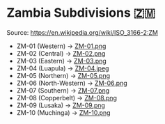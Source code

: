 # Zambia Subdivisions 🇿🇲

Source: https://en.wikipedia.org/wiki/ISO_3166-2:ZM

* ZM-01 (Western) -> [ZM-01.png](https://github.com/amckenna41/iso3166-flag-icons/blob/main/iso3166-2-icons/ZM/ZM-01.png)
* ZM-02 (Central) -> [ZM-02.png](https://github.com/amckenna41/iso3166-flag-icons/blob/main/iso3166-2-icons/ZM/ZM-02.png)
* ZM-03 (Eastern) -> [ZM-03.png](https://github.com/amckenna41/iso3166-flag-icons/blob/main/iso3166-2-icons/ZM/ZM-03.png)
* ZM-04 (Luapula) -> [ZM-04.jpeg](https://github.com/amckenna41/iso3166-flag-icons/blob/main/iso3166-2-icons/ZM/ZM-04.jpeg)
* ZM-05 (Northern) -> [ZM-05.png](https://github.com/amckenna41/iso3166-flag-icons/blob/main/iso3166-2-icons/ZM/ZM-05.png)
* ZM-06 (North-Western) -> [ZM-06.png](https://github.com/amckenna41/iso3166-flag-icons/blob/main/iso3166-2-icons/ZM/ZM-06.png)
* ZM-07 (Southern) -> [ZM-07.png](https://github.com/amckenna41/iso3166-flag-icons/blob/main/iso3166-2-icons/ZM/ZM-07.png)
* ZM-08 (Copperbelt) -> [ZM-08.png](https://github.com/amckenna41/iso3166-flag-icons/blob/main/iso3166-2-icons/ZM/ZM-08.png)
* ZM-09 (Lusaka) -> [ZM-09.png](https://github.com/amckenna41/iso3166-flag-icons/blob/main/iso3166-2-icons/ZM/ZM-09.png)
* ZM-10 (Muchinga) -> [ZM-10.png](https://github.com/amckenna41/iso3166-flag-icons/blob/main/iso3166-2-icons/ZM/ZM-10.png)
